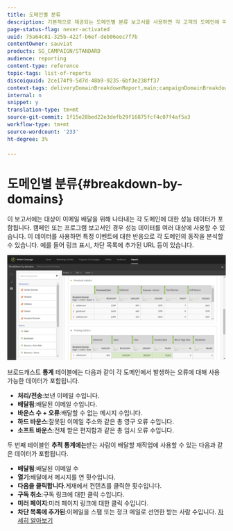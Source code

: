 ```yaml
---
title: 도메인별 분류
description: 기본적으로 제공되는 도메인별 분류 보고서를 사용하면 각 고객의 도메인에 따라 배달된 성능 데이터에 대해 알 수 있습니다.
page-status-flag: never-activated
uuid: 75a64c81-325b-422f-b6ef-deb06eec7f7b
contentOwner: sauviat
products: SG_CAMPAIGN/STANDARD
audience: reporting
content-type: reference
topic-tags: list-of-reports
discoiquuid: 2ce174f9-5d7d-48b9-9235-6bf3e238ff37
context-tags: deliveryDomainBreakdownReport,main;campaignDomainBreakdownReport,main;programDomainBreakdownReport,main
internal: n
snippet: y
translation-type: tm+mt
source-git-commit: 1f15e28bed22e3defb29f16875fcf4c07f4af5a3
workflow-type: tm+mt
source-wordcount: '233'
ht-degree: 3%

---
```



# 도메인별 분류{#breakdown-by-domains}

이 보고서에는 대상이 이메일 배달을 위해 나타내는 각 도메인에 대한 성능 데이터가 포함됩니다. 캠페인 또는 프로그램 보고서인 경우 성능 데이터를 여러 대상에 사용할 수 있습니다. 이 데이터를 사용하면 특정 이벤트에 대한 반응으로 각 도메인의 동작을 분석할 수 있습니다. 예를 들어 링크 표시, 차단 목록에 추가된 URL 등이 있습니다.

![](assets/delivery_reports_6.png)

브로드캐스트 **통계** 테이블에는 다음과 같이 각 도메인에서 발생하는 오류에 대해 사용 가능한 데이터가 포함됩니다.

* **처리/전송**:보낸 이메일 수입니다.
* **배달됨**:배달된 이메일 수입니다.
* **바운스 수 + 오류**:배달할 수 없는 메시지 수입니다.
* **하드 바운스**:잘못된 이메일 주소와 같은 총 영구 오류 수입니다.
* **소프트 바운스**:전체 받은 편지함과 같은 총 임시 오류 수입니다.

두 번째 테이블인 **추적 통계에는**&#x200B;받는 사람이 배달할 재작업에 사용할 수 있는 다음과 같은 데이터가 포함됩니다.

* **배달됨**:배달된 이메일 수
* **열기**:배달에서 메시지를 연 횟수입니다.
* **다음을 클릭합니다**.게재에서 컨텐츠를 클릭한 횟수입니다.
* **구독 취소**:구독 링크에 대한 클릭 수입니다.
* **미러 페이지**:미러 페이지 링크에 대한 클릭 수입니다.
* **차단 목록에 추가된**:이메일을 스팸 또는 정크 메일로 선언한 받는 사람 수입니다. [자세히 알아보기](../../audiences/using/about-opt-in-and-opt-out-in-campaign.md)

